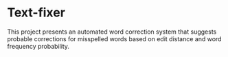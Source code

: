 # Text-fixer
This project presents an automated word correction system that suggests probable corrections for misspelled words based on edit distance and word frequency probability.
